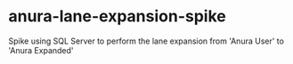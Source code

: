 # anura-lane-expansion-spike
Spike using SQL Server to perform the lane expansion from 'Anura User' to 'Anura Expanded'
